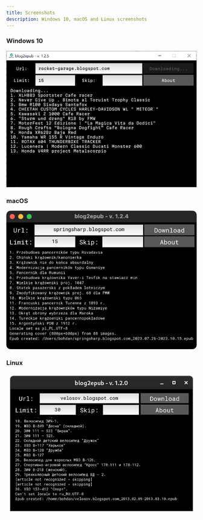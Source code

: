 ```yaml
---
title: Screenshots
description: Windows 10, macOS and Linux screenshots 
---
```


### Windows 10

<p align="center">
<img src="/assets/blog2epub_win10_screenshot.png" width="600px" />
</p>

### macOS

<p align="center">
<img src="/assets/blog2epub_macos_screenshot.png" width="600px" />
</p>

### Linux

<p align="center">
<img src="/assets/blog2epub_linux_screenshot.png"  width="600px" />
</p>